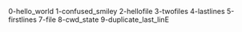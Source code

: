 0-hello_world
1-confused_smiley
2-hellofile
3-twofiles
4-lastlines
5-firstlines
7-file
8-cwd_state
9-duplicate_last_linE
